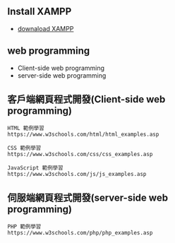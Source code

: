 
## Install XAMPP

- [downaload XAMPP](https://www.apachefriends.org/download.html)

## web programming
- Client-side web programming
- server-side web programming


## 客戶端網頁程式開發(Client-side web programming)

```
HTML 範例學習
https://www.w3schools.com/html/html_examples.asp
```
```
CSS 範例學習
https://www.w3schools.com/css/css_examples.asp
```
```
JavaScript 範例學習
https://www.w3schools.com/js/js_examples.asp
```

## 伺服端網頁程式開發(server-side web programming)
```
PHP 範例學習
https://www.w3schools.com/php/php_examples.asp
```

